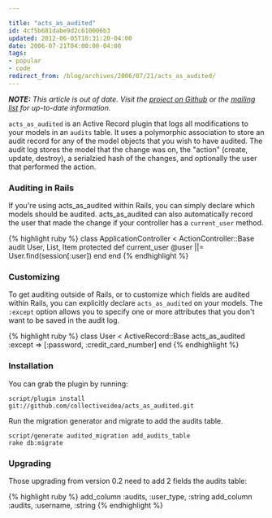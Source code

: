 ```yaml
---

title: "acts_as_audited"
id: 4cf5b681dabe9d2c610006b3
updated: 2012-06-05T10:31:20-04:00
date: 2006-07-21T04:00:00-04:00
tags:
- popular
- code
redirect_from: /blog/archives/2006/07/21/acts_as_audited/
---
```


***NOTE:** This article is out of date. Visit the [project on Github](http://github.com/collectiveidea/acts_as_audited) or the [mailing list](http://groups.google.com/group/acts_as_audited) for up-to-date information.*

<code>acts\_as\_audited</code> is an Active Record plugin that logs all modifications to your models in an <code>audits</code> table. It uses a polymorphic association to store an audit record for any of the model objects that you wish to have audited. The audit log stores the model that the change was on, the "action" (create, update, destroy), a serialzied hash of the changes, and optionally the user that performed the action.

### Auditing in Rails

If you're using acts\_as\_audited within Rails, you can simply declare which models should be audited. acts\_as\_audited can also automatically record the user that made the change if your controller has a <code>current\_user</code> method.

{% highlight ruby %}
class ApplicationController < ActionController::Base
  audit User, List, Item
protected
  def current_user
    @user ||= User.find(session[:user])
  end
end
{% endhighlight %}

### Customizing

To get auditing outside of Rails, or to customize which fields are audited within Rails, you can explicitly declare <code>acts\_as\_audited</code> on your models. The <code>:except</code> option allows you to specify one or more attributes that you don't want to be saved in the audit log.

{% highlight ruby %}
class User < ActiveRecord::Base
  acts_as_audited :except => [:password, :credit_card_number]
end
{% endhighlight %}

### Installation

You can grab the plugin by running:

    script/plugin install git://github.com/collectiveidea/acts_as_audited.git

Run the migration generator and migrate to add the audits table.

    script/generate audited_migration add_audits_table
    rake db:migrate

### Upgrading

Those upgrading from version 0.2 need to add 2 fields the audits table:

{% highlight ruby %}
add_column :audits, :user_type, :string
add_column :audits, :username, :string
{% endhighlight %}
